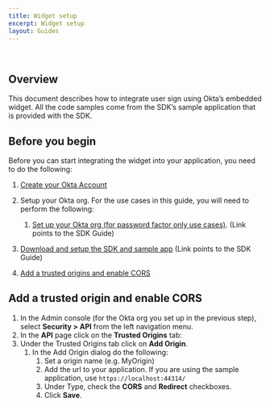 ```yaml
---
title: Widget setup
excerpt: Widget setup
layout: Guides
---
```


<div class="oie-embedded-sdk">

<ApiLifecycle access="ie" /><br>

## Overview

This document describes how to integrate user sign using Okta’s embedded widget.
All the code samples come from the SDK’s sample application that is provided with the SDK.

## Before you begin

Before you can start integrating the widget into your application,
you need to do the following:

1. [Create your Okta Account](/docs/guides/oie-embedded-sdk-setup/oie-embedded-sdk-org-setup/#create-your-okta-account)
1. Setup your Okta org. For the use cases in this guide,
   you will need to perform the following:

   1. [Set up your Okta org (for password factor only use cases)](/docs/guides/oie-embedded-sdk-setup/aspnet/oie-embedded-sdk-org-setup/#set-up-your-okta-org-for-password-factor-only-use-cases).
   (Link points to the SDK Guide)
1. [Download and setup the SDK and sample app](/docs/guides/oie-embedded-sdk-setup/aspnet/oie-embedded-sdk-sample-app-setup/)
   (Link points to the SDK Guide)
1. [Add a trusted origins and enable CORS](#add-a-trusted-origin-and-enable-cors)

## Add a trusted origin and enable CORS

1. In the Admin console (for the Okta org you set up in the previous step),
   select **Security > API** from the left navigation menu.
1. In the **API** page click on the **Trusted Origins** tab:
1. Under the Trusted Origins tab click on **Add Origin**.
   1. In the Add Origin dialog do the following:
      1. Set a origin name (e.g. MyOrigin)
      1. Add the url to your application. If you are using the
         sample application, use `https://localhost:44314/`
      1. Under Type, check the **CORS** and **Redirect** checkboxes.
      1. Click **Save**.

</div>
